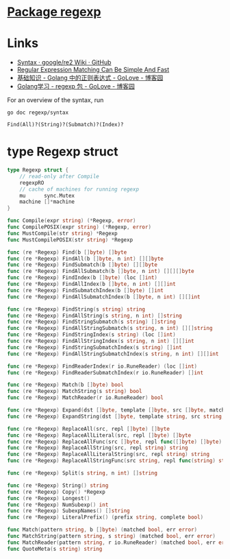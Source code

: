 # [Package regexp](https://golang.org/pkg/regexp/)

# Links

* [Syntax · google/re2 Wiki · GitHub](https://github.com/google/re2/wiki/Syntax)
* [Regular Expression Matching Can Be Simple And Fast](https://swtch.com/~rsc/regexp/regexp1.html)
* [基础知识 - Golang 中的正则表达式 - GoLove - 博客园](https://www.cnblogs.com/golove/p/3269099.html)
* [Golang学习 - regexp 包 - GoLove - 博客园](https://www.cnblogs.com/golove/p/3270918.html)


For an overview of the syntax, run

`go doc regexp/syntax`


`Find(All)?(String)?(Submatch)?(Index)?`

# type Regexp struct

```go
type Regexp struct {
    // read-only after Compile
    regexpRO
    // cache of machines for running regexp
    mu      sync.Mutex
    machine []*machine
}

func Compile(expr string) (*Regexp, error)
func CompilePOSIX(expr string) (*Regexp, error)
func MustCompile(str string) *Regexp
func MustCompilePOSIX(str string) *Regexp

func (re *Regexp) Find(b []byte) []byte
func (re *Regexp) FindAll(b []byte, n int) [][]byte
func (re *Regexp) FindSubmatch(b []byte) [][]byte
func (re *Regexp) FindAllSubmatch(b []byte, n int) [][][]byte
func (re *Regexp) FindIndex(b []byte) (loc []int)
func (re *Regexp) FindAllIndex(b []byte, n int) [][]int
func (re *Regexp) FindSubmatchIndex(b []byte) []int 
func (re *Regexp) FindAllSubmatchIndex(b []byte, n int) [][]int 

func (re *Regexp) FindString(s string) string
func (re *Regexp) FindAllString(s string, n int) []string
func (re *Regexp) FindStringSubmatch(s string) []string
func (re *Regexp) FindAllStringSubmatch(s string, n int) [][]string
func (re *Regexp) FindStringIndex(s string) (loc []int)
func (re *Regexp) FindAllStringIndex(s string, n int) [][]int
func (re *Regexp) FindStringSubmatchIndex(s string) []int
func (re *Regexp) FindAllStringSubmatchIndex(s string, n int) [][]int

func (re *Regexp) FindReaderIndex(r io.RuneReader) (loc []int) 
func (re *Regexp) FindReaderSubmatchIndex(r io.RuneReader) []int 

func (re *Regexp) Match(b []byte) bool
func (re *Regexp) MatchString(s string) bool
func (re *Regexp) MatchReader(r io.RuneReader) bool

func (re *Regexp) Expand(dst []byte, template []byte, src []byte, match []int) []byte
func (re *Regexp) ExpandString(dst []byte, template string, src string, match []int) []byte

func (re *Regexp) ReplaceAll(src, repl []byte) []byte
func (re *Regexp) ReplaceAllLiteral(src, repl []byte) []byte 
func (re *Regexp) ReplaceAllFunc(src []byte, repl func([]byte) []byte) []byte 
func (re *Regexp) ReplaceAllString(src, repl string) string 
func (re *Regexp) ReplaceAllLiteralString(src, repl string) string
func (re *Regexp) ReplaceAllStringFunc(src string, repl func(string) string) string

func (re *Regexp) Split(s string, n int) []string 

func (re *Regexp) String() string 
func (re *Regexp) Copy() *Regexp
func (re *Regexp) Longest() 
func (re *Regexp) NumSubexp() int 
func (re *Regexp) SubexpNames() []string
func (re *Regexp) LiteralPrefix() (prefix string, complete bool)

func Match(pattern string, b []byte) (matched bool, err error)
func MatchString(pattern string, s string) (matched bool, err error)
func MatchReader(pattern string, r io.RuneReader) (matched bool, err error) 
func QuoteMeta(s string) string
```

